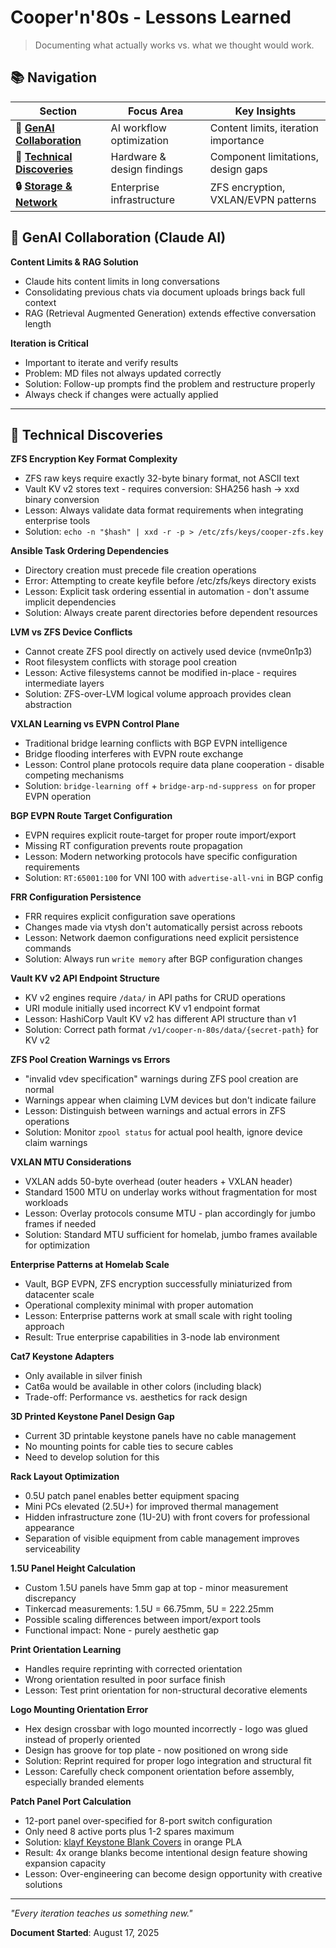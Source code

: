 # Cooper'n'80s - Lessons Learned

> Documenting what actually works vs. what we thought would work.

## 📚 Navigation

| Section | Focus Area | Key Insights |
|---------|------------|--------------|
| **🤖 [GenAI Collaboration](#genai-collaboration-claude-ai)** | AI workflow optimization | Content limits, iteration importance |
| **🔧 [Technical Discoveries](#technical-discoveries)** | Hardware & design findings | Component limitations, design gaps |
| **🔒 [Storage & Network](#storage--network-implementation)** | Enterprise infrastructure | ZFS encryption, VXLAN/EVPN patterns |

## 🤖 GenAI Collaboration (Claude AI)

**Content Limits & RAG Solution**
- Claude hits content limits in long conversations
- Consolidating previous chats via document uploads brings back full context
- RAG (Retrieval Augmented Generation) extends effective conversation length

**Iteration is Critical**
- Important to iterate and verify results
- Problem: MD files not always updated correctly 
- Solution: Follow-up prompts find the problem and restructure properly
- Always check if changes were actually applied

---

## 🔧 Technical Discoveries

**ZFS Encryption Key Format Complexity**
- ZFS raw keys require exactly 32-byte binary format, not ASCII text
- Vault KV v2 stores text - requires conversion: SHA256 hash → xxd binary conversion
- Lesson: Always validate data format requirements when integrating enterprise tools
- Solution: `echo -n "$hash" | xxd -r -p > /etc/zfs/keys/cooper-zfs.key`

**Ansible Task Ordering Dependencies**
- Directory creation must precede file creation operations
- Error: Attempting to create keyfile before /etc/zfs/keys directory exists
- Lesson: Explicit task ordering essential in automation - don't assume implicit dependencies
- Solution: Always create parent directories before dependent resources

**LVM vs ZFS Device Conflicts**
- Cannot create ZFS pool directly on actively used device (nvme0n1p3)
- Root filesystem conflicts with storage pool creation
- Lesson: Active filesystems cannot be modified in-place - requires intermediate layers
- Solution: ZFS-over-LVM logical volume approach provides clean abstraction

**VXLAN Learning vs EVPN Control Plane**
- Traditional bridge learning conflicts with BGP EVPN intelligence
- Bridge flooding interferes with EVPN route exchange
- Lesson: Control plane protocols require data plane cooperation - disable competing mechanisms
- Solution: `bridge-learning off` + `bridge-arp-nd-suppress on` for proper EVPN operation

**BGP EVPN Route Target Configuration**
- EVPN requires explicit route-target for proper route import/export
- Missing RT configuration prevents route propagation
- Lesson: Modern networking protocols have specific configuration requirements
- Solution: `RT:65001:100` for VNI 100 with `advertise-all-vni` in BGP config

**FRR Configuration Persistence**
- FRR requires explicit configuration save operations
- Changes made via vtysh don't automatically persist across reboots
- Lesson: Network daemon configurations need explicit persistence commands
- Solution: Always run `write memory` after BGP configuration changes

**Vault KV v2 API Endpoint Structure**
- KV v2 engines require `/data/` in API paths for CRUD operations
- URI module initially used incorrect KV v1 endpoint format
- Lesson: HashiCorp Vault KV v2 has different API structure than v1
- Solution: Correct path format `/v1/cooper-n-80s/data/{secret-path}` for KV v2

**ZFS Pool Creation Warnings vs Errors**
- "invalid vdev specification" warnings during ZFS pool creation are normal
- Warnings appear when claiming LVM devices but don't indicate failure
- Lesson: Distinguish between warnings and actual errors in ZFS operations
- Solution: Monitor `zpool status` for actual pool health, ignore device claim warnings

**VXLAN MTU Considerations**
- VXLAN adds 50-byte overhead (outer headers + VXLAN header)
- Standard 1500 MTU on underlay works without fragmentation for most workloads
- Lesson: Overlay protocols consume MTU - plan accordingly for jumbo frames if needed
- Solution: Standard MTU sufficient for homelab, jumbo frames available for optimization

**Enterprise Patterns at Homelab Scale**
- Vault, BGP EVPN, ZFS encryption successfully miniaturized from datacenter scale
- Operational complexity minimal with proper automation
- Lesson: Enterprise patterns work at small scale with right tooling approach
- Result: True enterprise capabilities in 3-node lab environment

**Cat7 Keystone Adapters**
- Only available in silver finish
- Cat6a would be available in other colors (including black)
- Trade-off: Performance vs. aesthetics for rack design

**3D Printed Keystone Panel Design Gap**
- Current 3D printable keystone panels have no cable management
- No mounting points for cable ties to secure cables
- Need to develop solution for this

**Rack Layout Optimization**
- 0.5U patch panel enables better equipment spacing
- Mini PCs elevated (2.5U+) for improved thermal management  
- Hidden infrastructure zone (1U-2U) with front covers for professional appearance
- Separation of visible equipment from cable management improves serviceability


**1.5U Panel Height Calculation**
- Custom 1.5U panels have 5mm gap at top - minor measurement discrepancy
- Tinkercad measurements: 1.5U = 66.75mm, 5U = 222.25mm 
- Possible scaling differences between import/export tools
- Functional impact: None - purely aesthetic gap

**Print Orientation Learning**
- Handles require reprinting with corrected orientation
- Wrong orientation resulted in poor surface finish
- Lesson: Test print orientation for non-structural decorative elements
  
**Logo Mounting Orientation Error**
- Hex design crossbar with logo mounted incorrectly - logo was glued instead of properly oriented
- Design has groove for top plate - now positioned on wrong side
- Solution: Reprint required for proper logo integration and structural fit
- Lesson: Carefully check component orientation before assembly, especially branded elements

**Patch Panel Port Calculation**
- 12-port panel over-specified for 8-port switch configuration
- Only need 8 active ports plus 1-2 spares maximum
- Solution: [klayf Keystone Blank Covers](https://makerworld.com/de/models/1265159-keystone-blank-insert-cover-for-petg-pla?from=search#profileId-1293411) in orange PLA
- Result: 4x orange blanks become intentional design feature showing expansion capacity
- Lesson: Over-engineering can become design opportunity with creative solutions

---

*"Every iteration teaches us something new."*

**Document Started**: August 17, 2025